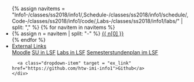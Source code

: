 <ul class="nav nav-tabs">
{% assign navitems = "Info1-/classes/ss2018/info1/,Schedule-/classes/ss2018/info1/schedule/,Code-/classes/ss2018/info1/code/,Labs-/classes/ss2018/info1/labs/" | split: "," %}
{% for navitem in navitems %}
  <li class="nav-item">
    {% assign n = navitem | split: "-" %}
    <a class="nav-link {% if page.url == n[1] %}active{% endif %}" href="{{ site.baseurl }}{{ n[1] }}">{{ n[0] }}</a>
  </li>
{% endfor %}
<li class="nav-item dropdown">
    <a class="nav-link dropdown-toggle" data-toggle="dropdown" href="#" role="button" aria-haspopup="true" aria-expanded="false">External Links</a>
    <div class="dropdown-menu">
      <a class="dropdown-item" target = "ex_link" href="https://moodle.htw-berlin.de/course/view.php?id=16365">Moodle</a>
      <a class="dropdown-item" target = "ex_link" href="https://lsf.htw-berlin.de/qisserver/rds?state=wsearchv&search=2&veranstaltung.veranstid=137826">SU in LSF</a>
      <a class="dropdown-item" target = "ex_link" href="https://lsf.htw-berlin.de/qisserver/rds?state=wsearchv&search=2&veranstaltung.veranstid=137851">Labs in LSF</a>
      <a class="dropdown-item" target = "ex_link" href="https://lsf.htw-berlin.de/qisserver/rds?state=wplan&act=stg&pool=stg&show=plan&P.vx=kurz&r_zuordabstgv.semvonint=1&r_zuordabstgv.sembisint=1&missing=allTerms&k_abstgv.abstgvnr=231">Semesterstundenplan im LSF</a>

      <a class="dropdown-item" target = "ex_link" href="https://github.com/htw-imi-info1">Github</a>
    </div>
  </li>
</ul>
